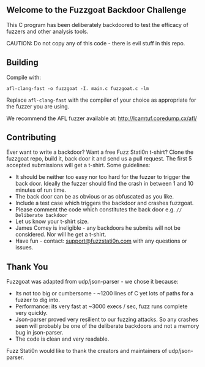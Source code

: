 Welcome to the Fuzzgoat Backdoor Challenge
------------------------------------------

This C program has been deliberately backdoored to test the efficacy of fuzzers and other analysis tools. 

CAUTION: Do not copy any of this code - there is evil stuff in this repo.


Building
----------

Compile with:

`afl-clang-fast -o fuzzgoat -I. main.c fuzzgoat.c -lm`

Replace `afl-clang-fast` with the compiler of your choice as appropriate for the fuzzer you are using.

We recommend the AFL fuzzer available at: http://lcamtuf.coredump.cx/afl/


Contributing
------------
Ever want to write a backdoor? Want a free Fuzz Stati0n t-shirt? Clone the fuzzgoat repo, build it, back door it and send us a pull request. The first 5 accepted submissions will get a t-shirt. Some guidelines:

* It should be neither too easy nor too hard for the fuzzer to trigger the back door. Ideally the fuzzer should find the crash in between 1 and 10 minutes of run time.
* The back door can be as obvious or as obfuscated as you like.
* Include a test case which triggers the backdoor and crashes fuzzgoat.
* Please comment the code which constitutes the back door e.g. `// Deliberate backdoor`
* Let us know your t-shirt size.
* James Comey is ineligible - any backdoors he submits will not be considered. Nor will he get a t-shirt.
* Have fun - contact: support@fuzzstati0n.com with any questions or issues.

Thank You
---------
Fuzzgoat was adapted from udp/json-parser - we chose it because:

* Its not too big or cumbersome - ~1200 lines of C yet lots of paths for a fuzzer to dig into.
* Performance: its very fast at ~3000 execs / sec, fuzz runs complete very quickly.
* Json-parser proved very resilient to our fuzzing attacks. So any crashes seen will probably be one of the deliberate backdoors and not a memory bug in json-parser.
* The code is clean and very readable.

Fuzz Stati0n would like to thank the creators and maintainers of udp/json-parser. 
